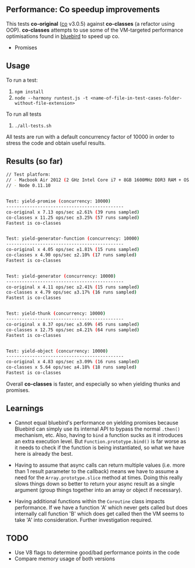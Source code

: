 ## Performance: Co speedup improvements

This tests **co-original** ([co](https://github.com/visionmedia/co) v3.0.5) against **co-classes** (a refactor using OOP). **co-classes** attempts to use some of the VM-targeted performance optimisations found in [bluebird](https://github.com/petkaantonov/bluebird) to speed up co.

* Promises

## Usage

To run a test:

1. `npm install`
1. `node --harmony runtest.js -t <name-of-file-in-test-cases-folder-without-file-extension>`

To run all tests

1. `./all-tests.sh`

All tests are run with a default concurrency factor of 10000 in order to stress the code and obtain useful results.

## Results (so far)

```bash
// Test platform:
// - Macbook Air 2012 (2 GHz Intel Core i7 + 8GB 1600MHz DDR3 RAM + OS X 10.9 (13A603))
// - Node 0.11.10


Test: yield-promise (concurrency: 10000)
---------------------------------------------
co-original x 7.13 ops/sec ±2.61% (39 runs sampled)
co-classes x 11.25 ops/sec ±3.25% (57 runs sampled)
Fastest is co-classes


Test: yield-generator-function (concurrency: 10000)
---------------------------------------------
co-original x 4.05 ops/sec ±1.81% (15 runs sampled)
co-classes x 4.90 ops/sec ±2.10% (17 runs sampled)
Fastest is co-classes


Test: yield-generator (concurrency: 10000)
---------------------------------------------
co-original x 4.11 ops/sec ±2.41% (15 runs sampled)
co-classes x 4.79 ops/sec ±3.17% (16 runs sampled)
Fastest is co-classes


Test: yield-thunk (concurrency: 10000)
---------------------------------------------
co-original x 8.37 ops/sec ±3.69% (45 runs sampled)
co-classes x 12.75 ops/sec ±4.21% (64 runs sampled)
Fastest is co-classes


Test: yield-object (concurrency: 10000)
---------------------------------------------
co-original x 4.83 ops/sec ±3.09% (16 runs sampled)
co-classes x 5.64 ops/sec ±4.18% (18 runs sampled)
Fastest is co-classes
```

Overall **co-classes** is faster, and especially so when yielding thunks and promises.

## Learnings

* Cannot equal bluebird's performance on yielding promises because Bluebird can simply use its internal API to bypass the normal `.then()` mechanism, etc. Also, having to `bind` a function sucks as it introduces an extra execution level. But `Function.prototype.bind()` is far worse as it needs to check if the function is being instantiated, so what we have here is already the best.

* Having to assume that async calls can return multiple values (i.e. more than 1 result parameter to the callback) means we have to assume a need for the `Array.prototype.slice` method at times. Doing this really slows things down so better to return your async result as a single argument (group things together into an array or object if necessary).

* Having additional functions within the `Coroutine` class impacts performance. If we have a function 'A' which never gets called but does internally call function 'B' which does get called then the VM seems to take 'A' into consideration. Further investigation required.

## TODO

* Use V8 flags to determine good/bad performance points in the code
* Compare memory usage of both versions
